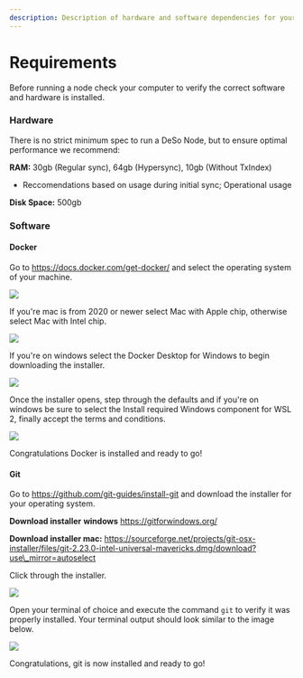 ```yaml
---
description: Description of hardware and software dependencies for your DeSo Node
---
```


# Requirements

Before running a node check your computer to verify the correct software and hardware is installed.

### Hardware

There is no strict minimum spec to run a DeSo Node, but to ensure optimal performance we recommend:

**RAM:** 30gb (Regular sync), 64gb (Hypersync), 10gb (Without TxIndex)
  * Reccomendations based on usage during initial sync; Operational usage 

**Disk Space:** 500gb

### Software

#### Docker

Go to https://docs.docker.com/get-docker/ and select the operating system of your machine.

![](../../.gitbook/assets/operating-systems.PNG)

If you're mac is from 2020 or newer select Mac with Apple chip, otherwise select Mac with Intel chip.

![](../../.gitbook/assets/mac.PNG)

If you're on windows select the Docker Desktop for Windows to begin downloading the installer.

![](../../.gitbook/assets/win-save.PNG)

&#x20;Once the installer opens, step through the defaults and if you're on windows be sure to select the Install required Windows component for WSL 2, finally accept the terms and conditions.

![](../../.gitbook/assets/windows-check.PNG)

&#x20;Congratulations Docker is installed and ready to go!

#### Git

Go to https://github.com/git-guides/install-git and download the installer for your operating system.

**Download installer** **windows** https://gitforwindows.org/

**Download installer mac:** https://sourceforge.net/projects/git-osx-installer/files/git-2.23.0-intel-universal-mavericks.dmg/download?use\_mirror=autoselect

Click through the installer.

![](../../.gitbook/assets/git-setup.PNG)

Open your terminal of choice and execute the command `git` to verify it was properly installed. Your terminal output should look similar to the image below.&#x20;

![](../../.gitbook/assets/git.PNG)

Congratulations, git is now installed and ready to go!
